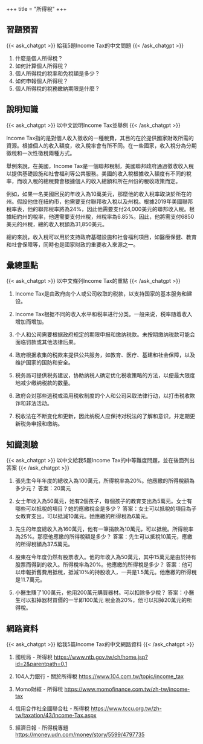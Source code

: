 +++
title = "所得稅"
+++
## 習題預習
{{< ask_chatgpt >}}
給我5題Income Tax的中文問題
{{< /ask_chatgpt >}}



1. 什麼是個人所得稅？
2. 如何計算個人所得稅？
3. 個人所得稅的稅率和免稅額是多少？
4. 如何申報個人所得稅？
5. 個人所得稅的稅務繳納期限是什麼？   

## 說明知識
{{< ask_chatgpt >}}
以中文說明Income Tax並舉例
{{< /ask_chatgpt >}}



Income Tax指的是對個人收入徵收的一種稅費，其目的在於提供國家財政所需的資源。根據個人的收入額度，收入稅率會有所不同。在一些國家，收入稅分為分期徵稅和一次性徵稅兩種方式。

舉例來說，在美國，Income Tax是一個聯邦稅制，美國聯邦政府通過徵收收入稅以提供基礎設施和社會福利等公共服務。美國的收入稅根據收入額度有不同的稅率，而收入稅的總稅費會根據個人的收入總額和所在州份的稅收政策而定。

例如，如果一名美國居民的年收入為10萬美元，那麼他的收入稅率取決於所在的州。假設他住在紐約市，他需要支付聯邦收入稅以及州稅。根據2019年美國聯邦稅率表，他的聯邦稅率將為24%，因此他需要支付24,000美元的聯邦收入稅。根據紐約州的稅率，他還需要支付州稅，州稅率為6.85%。因此，他將需支付6850美元的州稅，總的收入稅額為31,850美元。

總的來說，收入稅可以用於支持政府基礎設施和社會福利項目，如醫療保健、教育和社會保障等，同時也是國家財政的重要收入來源之一。   

## 彙總重點
{{< ask_chatgpt >}}
以中文條列Income Tax的重點
{{< /ask_chatgpt >}}



1. Income Tax是由政府向个人或公司收取的税款，以支持国家的基本服务和建设。

2. Income Tax根据不同的收入水平和税率进行分类。一般来说，税率随着收入增加而增加。

3. 个人和公司需要根据政府规定的期限申报和缴纳税款。未按期缴纳税款可能会面临罚款或其他法律后果。

4. 政府根据收集的税款来提供公共服务，如教育、医疗、基建和社会保障，以及维护国家的国防和安全。

5. 税务局可提供税务建议，协助纳税人确定优化税收策略的方法，以便最大限度地减少缴纳税款的数量。

6. 政府会对那些逃税或滥用税收制度的个人和公司采取法律行动，以打击税收欺诈和非法活动。

7. 税收法在不断变化和更新，因此纳税人应保持对税法的了解和意识，并定期更新税务申报和缴纳。   

## 知識測驗
{{< ask_chatgpt >}}
以中文給我5題Income Tax的中等難度問題，並在後面列出答案
{{< /ask_chatgpt >}}



1. 張先生今年年度的總收入為100萬元，所得稅率為20%。他應繳的所得稅額為多少元？
答案：20萬元

2. 女士年收入為50萬元，她有2個孩子，每個孩子的教育支出為5萬元。女士有哪些可以抵稅的項目？她的應繳稅金是多少？
答案：女士可以抵稅的項目為子女教育支出，可以抵減10萬元。她應繳的所得稅為6萬元。

3. 先生的年度總收入為160萬元，他有一筆捐款為10萬元，可以抵稅。所得稅率為25%。那麼他應繳的所得稅額是多少？
答案：先生可以抵稅10萬元，應繳的所得稅額為37.5萬元。

4. 股東在今年度仍然有股票收入。他的年收入為50萬元，其中15萬元是由於持有股票而得到的收入。所得稅率為20%。他應繳的所得稅是多少？
答案：他可以申報折舊費用抵稅，抵減10%的持股收入，一共是1.5萬元。他應繳的所得稅是11.7萬元。

5. 小醫生賺了100萬元，他用200萬元購買器材。可以扣除多少稅？
答案：小醫生可以扣掉器材買價的一半即100萬元 稅金為20%，他可以扣掉20萬元的所得稅。   

## 網路資料
{{< ask_chatgpt >}}
給我5篇Income Tax的中文網路資料
{{< /ask_chatgpt >}}



1. 國稅局 - 所得稅
https://www.ntb.gov.tw/ch/home.jsp?id=2&parentpath=0,1

2. 104人力銀行 - 關於所得稅
https://www.104.com.tw/topic/income_tax

3. Momo財經 - 所得稅
https://www.momofinance.com.tw/zh-tw/income-tax

4. 信用合作社全國聯合社 - 所得稅
https://www.tccu.org.tw/zh-tw/taxation/43/Income-Tax.aspx

5. 經濟日報 - 所得稅專題
https://money.udn.com/money/story/5599/4797735   

